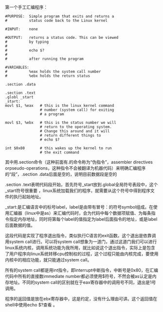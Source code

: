 第一个手工汇编程序：

```
#PURPOSE:  Simple program that exits and returns a
#          status code back to the Linux kernel

#INPUT:    none

#OUTPUT:   returns a status code. This can be viewed
#          by typing
#
#          echo $?
#
#          after running the program

#VARIABLES:
#          %eax holds the system call number
#          %ebx holds the return status

.section .data

.section .text
.globl _start
_start:
movl $1, %eax   # this is the linux kernel command
                # number (system call) for exiting
                # a program

movl $3, %ebx   # this is the status number we will
                # return to the operating system.
                # Change this around and it will
                # return different things to
                # echo $?

int $0x80       # this wakes up the kernel to run
                # the exit command
```

其中用.section命令（这种前面有.的命令称为“伪指令”，assembler directives orpseudo-operations，这种指令不会被翻译为机器代码）来明确汇编程序的“段”，.section .data后面是空的，说明目前数据段是空的

.section .text表明代码段开始，首先符号\_start放到.global全局符号表段中，这个\_start符号很重要 ，linux系统加载我们的程序，就需要从这个符号中得到程序文件的执行起始地址。

\_start:是汇编语言中的标号label，label是由带有冒号：的符号symbol组成。在使用汇编器（linux中是as）来汇编代码时，会为代码中每个数据项赋值、为每条指令指定内存地址，同时将第每个label的值指定为label后面指令的地址，或是label后面数据的值。

这段代码是实现了程序退出指令，类似执行C语言的exit函数。这个退出是依靠调用system call进行。可以将system call想象为一道门，通过这道门我们可以进行linux系统内核，调用系统功能为我所用，就比如说这个退出指令，实际上是包含了用户程序向linux系统转移cpu控制权的过程，这个过程只能由内核完成，要使用内核中的相应功能，就只能通过system call。

所有的system call都是用int指令，即interrupt中断指令，中断号是0x80，在汇编代码中所有的直接数immediate number都必须使用$符号，不然会被as认定是内存地址。不同的system call的区别就在于eax寄存器中的调用号不同，退出是1号调用。

程序的返回值是放在ebx寄存器中，这是约定，没有什么理由可讲。这个返回值在shell中使用echo $?查看 。

